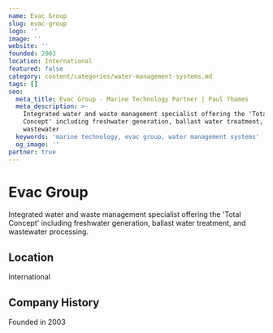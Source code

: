 ```yaml
---
name: Evac Group
slug: evac-group
logo: ''
image: ''
website: ''
founded: 2003
location: International
featured: false
category: content/categories/water-management-systems.md
tags: []
seo:
  meta_title: Evac Group - Marine Technology Partner | Paul Thames
  meta_description: >-
    Integrated water and waste management specialist offering the 'Total
    Concept' including freshwater generation, ballast water treatment, and
    wastewater
  keywords: 'marine technology, evac group, water management systems'
  og_image: ''
partner: true
---
```


# Evac Group

Integrated water and waste management specialist offering the 'Total Concept' including freshwater generation, ballast water treatment, and wastewater processing.



## Location

International

## Company History

Founded in 2003